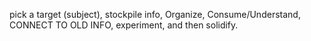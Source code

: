 pick a target (subject), stockpile info, Organize, Consume/Understand, CONNECT TO OLD INFO, experiment, and then solidify. 